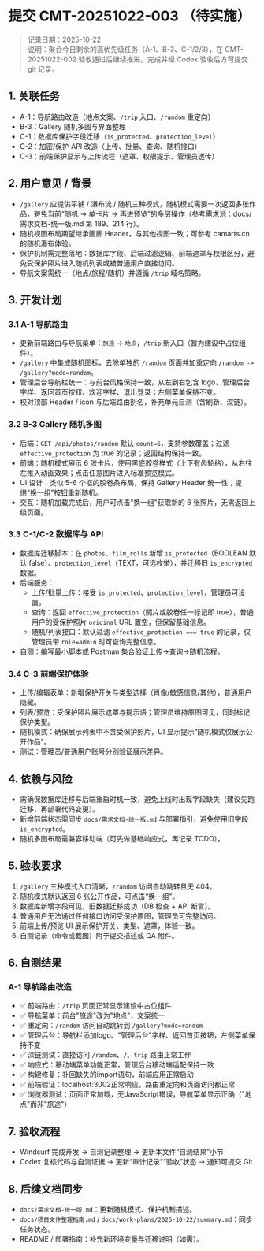 # 提交 CMT-20251022-003 （待实施）
> 记录日期：2025-10-22  
> 说明：聚合今日剩余的高优先级任务（A-1、B-3、C-1/2/3），在 CMT-20251022-002 验收通过后继续推进。完成并经 Codex 验收后方可提交 git 记录。

## 1. 关联任务
- A-1：导航路由改造（地点文案、`/trip` 入口、`/random` 重定向）
- B-3：Gallery 随机多图与界面整理
- C-1：数据库保护字段迁移（`is_protected`、`protection_level`）
- C-2：加密/保护 API 改造（上传、批量、查询、随机接口）
- C-3：前端保护显示与上传流程（遮罩、权限提示、管理员透传）

## 2. 用户意见 / 背景
- `/gallery` 应提供平铺 / 瀑布流 / 随机三种模式，随机模式需要一次返回多张作品，避免当前“随机 → 单卡片 → 再进预览”的多层操作（参考需求池：docs/需求文档-统一版.md 第 189、214 行）。
- 随机视图布局期望继承画廊 Header，与其他视图一致；可参考 camarts.cn 的随机瀑布体验。
- 保护机制需完整落地：数据库字段、后端过滤逻辑、前端遮罩与权限区分，避免受保护照片进入随机列表或被普通用户直接访问。
- 导航文案需统一（地点/旅程/随机）并遵循 `/trip` 域名策略。

## 3. 开发计划
### 3.1 A-1 导航路由
- 更新前端路由与导航菜单：`旅途` → `地点`，`/trip` 新入口（暂为建设中占位组件）。
- `/gallery` 中集成随机图标，去除单独的 `/random` 页面并加重定向 `/random -> /gallery?mode=random`。
- 管理后台导航栏统一：与前台风格保持一致，从左到右包含 logo、管理后台字样、返回首页按钮、欢迎字样、退出登录；左侧菜单保持不变。
- 校对顶部 Header / icon 与后端路由别名，补充单元自测（含刷新、深链）。

### 3.2 B-3 Gallery 随机多图
- 后端：`GET /api/photos/random` 默认 `count=6`，支持参数覆盖；过滤 `effective_protection` 为 true 的记录；返回结构保持一致。
- 前端：随机模式展示 6 张卡片，使用黑底胶卷样式（上下有齿轮格），从右往左推入动画效果；点击任意图片进入标准预览模式。
- UI 设计：类似 5-6 个框的胶卷条布局，保持 Gallery Header 统一性；提供"换一组"按钮重新随机。
- 交互：随机加载完成后，用户可点击"换一组"获取新的 6 张照片，无需返回上级页面。

### 3.3 C-1/C-2 数据库与 API
- 数据库迁移脚本：在 `photos`、`film_rolls` 新增 `is_protected`（BOOLEAN 默认 false）、`protection_level`（TEXT，可选枚举），并迁移旧 `is_encrypted` 数据。
- 后端服务：
  - 上传/批量上传：接受 `is_protected`、`protection_level`，管理员可设置。
  - 查询：返回 `effective_protection`（照片或胶卷任一标记即 true），普通用户的受保护照片 `original` URL 置空，但保留基础信息。
  - 随机/列表接口：默认过滤 `effective_protection === true` 的记录，仅管理员带 `role=admin` 时可查询完整信息。
- 自测：编写最小脚本或 Postman 集合验证上传→查询→随机流程。

### 3.4 C-3 前端保护体验
- 上传/编辑表单：新增保护开关与类型选择（肖像/敏感信息/其他），普通用户隐藏。
- 列表/预览：受保护照片展示遮罩与提示语；管理员维持原图可见，同时标记保护类型。
- 随机模式：确保展示列表中不含受保护照片，UI 显示提示“随机模式仅展示公开作品”。
- 测试：管理员/普通用户账号分别验证展示差异。

## 4. 依赖与风险
- 需确保数据库迁移与后端重启时机一致，避免上线时出现字段缺失（建议先跑迁移，再部署代码变更）。
- 新增前端状态需同步 `docs/需求文档-统一版.md` 与部署指引，避免使用旧字段 `is_encrypted`。
- 随机多图布局需兼容移动端（可先做基础响应式，再记录 TODO）。

## 5. 验收要求
1. `/gallery` 三种模式入口清晰，`/random` 访问自动跳转且无 404。
2. 随机模式默认返回 6 张公开作品，可点击“换一组”。
3. 数据库新增字段可见，旧数据迁移成功（DB 检查 + API 断言）。
4. 普通用户无法通过任何接口访问受保护原图，管理员可完整访问。
5. 前端上传/预览 UI 展示保护开关、类型、遮罩，体验一致。
6. 自测记录（命令或截图）附于提交描述或 QA 附件。

## 6. 自测结果
### A-1 导航路由改造
- ✅ 前端路由：`/trip` 页面正常显示建设中占位组件
- ✅ 导航菜单：前台"旅途"改为"地点"，文案统一
- ✅ 重定向：`/random` 访问自动跳转到 `/gallery?mode=random`
- ✅ 管理后台：导航栏添加logo、"管理后台"字样、返回首页按钮，左侧菜单保持不变
- ✅ 深链测试：直接访问 `/random`、`/`、`trip` 路由正常工作
- ✅ 响应式：移动端菜单功能正常，管理后台移动端适配保持一致
- ✅ 构建修复：补回缺失的import语句，前端应用正常启动
- ✅ 前端验证：localhost:3002正常响应，路由重定向和页面访问都正常
- ✅ 浏览器测试：页面正常加载，无JavaScript错误，导航菜单显示正确（"地点"而非"旅途"）

## 7. 验收流程
- Windsurf 完成开发 → 自测记录整理 → 更新本文件“自测结果”小节
- Codex 复核代码与自测证据 → 更新“审计记录”“验收”状态 → 通知可提交 Git

## 8. 后续文档同步
- `docs/需求文档-统一版.md`：更新随机模式、保护机制描述。
- `docs/项目文件整理指南.md` / `docs/work-plans/2025-10-22/summary.md`：同步任务状态。
- README / 部署指南：补充新环境变量与迁移说明（如需）。
